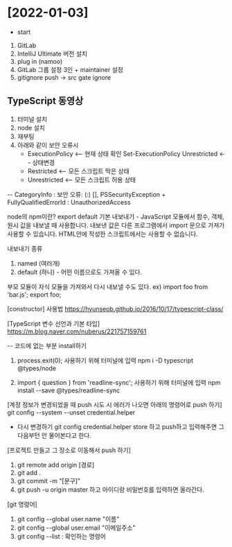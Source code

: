 # [2022-01-03]

- start
1. GitLab
2. IntelliJ Ultimate 버전 설치
3. plug in (namoo)
4. GitLab 그룹 설정 3인 + maintainer 설정
5. gitignore push → src gate ignore

## TypeScript 동영상
1. 터미널 설치
2. node 설치
3. 재부팅
4. 아래와 같이 보안 오류시  
    * ExecutionPolicy <-- 현재 상태 확인
    Set-ExecutionPolicy Unrestricted <-- 상태변경
    * Restricted <-- 모든 스크립트 막은 상태
    * Unrestricted <-- 모든 스크립트 허용 상태

-- CategoryInfo : 보안 오류: (:) [], PSSecurityException
    + FullyQualifiedErrorId : UnauthorizedAccess


node의 npm이란?
export default 기본 내보내기 - JavaScript 모듈에서 함수, 객체, 원시 값을 내보낼 때 사용합니다. 내보낸 값은 다른 프로그램에서 import 문으로 가져가 사용할 수 있습니다.
HTML안에 작성한 스크립트에서는 사용할 수 없습니다.

내보내기 종류 
1. named (여러개)
2. default (하나) - 어떤 이름으로도 가져올 수 있다.

부모 모듈이 자식 모듈을 가져와서 다시 내보낼 수도 있다.
ex) import foo from 'bar.js';
    export foo;

[constructor] 사용법
https://hyunseob.github.io/2016/10/17/typescript-class/

[TypeScript 변수 선언과 기본 타입]
https://m.blog.naver.com/nuberus/221757159761

-- 코드에 없는 부분 install하기
1. process.exit(0); 사용하기 위해 터미널에 입력
    npm i -D typescript @types/node

2. import { question } from 'readline-sync'; 사용하기 위해 터미널에 입력
    npm install --save @types/readline-sync


[계정 정보가 변경되었을 때 push 시도 시 에러가 나오면 아래의 명령어로 push 하기]
    git config --system --unset credential.helper

- 다시 변경하기
    git config credential.helper store
    하고 push하고 입력해주면 그다음부턴 안 물어본다고 한다.

[프로젝트 만들고 그 장소로 이동해서 push 하기]
1. git remote add origin [경로]
2. git add .
3. git commit -m "[문구]"
4. git push -u origin master 하고 아이디랑 비밀번호를 입력하면 올라간다.

[git 명령어]
1. git config --global user.name "이름"
2. git config --global user.email "이메일주소"
3. git config --list : 확인하는 명령어